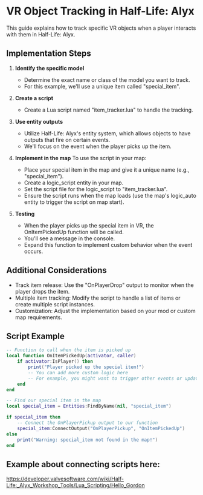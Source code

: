 # VR Object Tracking in Half-Life: Alyx

This guide explains how to track specific VR objects when a player interacts with them in Half-Life: Alyx.

## Implementation Steps

1. **Identify the specific model**
   - Determine the exact name or class of the model you want to track.
   - For this example, we'll use a unique item called "special_item".

2. **Create a script**
   - Create a Lua script named "item_tracker.lua" to handle the tracking.

3. **Use entity outputs**
   - Utilize Half-Life: Alyx's entity system, which allows objects to have outputs that fire on certain events.
   - We'll focus on the event when the player picks up the item.

4. **Implement in the map**
   To use the script in your map:
   - Place your special item in the map and give it a unique name (e.g., "special_item").
   - Create a logic_script entity in your map.
   - Set the script file for the logic_script to "item_tracker.lua".
   - Ensure the script runs when the map loads (use the map's logic_auto entity to trigger the script on map start).

5. **Testing**
   - When the player picks up the special item in VR, the OnItemPickedUp function will be called.
   - You'll see a message in the console.
   - Expand this function to implement custom behavior when the event occurs.

## Additional Considerations

- Track item release: Use the "OnPlayerDrop" output to monitor when the player drops the item.
- Multiple item tracking: Modify the script to handle a list of items or create multiple script instances.
- Customization: Adjust the implementation based on your mod or custom map requirements.

## Script Example

```lua
-- Function to call when the item is picked up
local function OnItemPickedUp(activator, caller)
    if activator:IsPlayer() then
        print("Player picked up the special item!")
        -- You can add more custom logic here
        -- For example, you might want to trigger other events or update a score
    end
end

-- Find our special item in the map
local special_item = Entities:FindByName(nil, "special_item")

if special_item then
    -- Connect the OnPlayerPickup output to our function
    special_item:ConnectOutput("OnPlayerPickup", "OnItemPickedUp")
else
    print("Warning: special_item not found in the map!")
end

```

## Example about connecting scripts here:
https://developer.valvesoftware.com/wiki/Half-Life:_Alyx_Workshop_Tools/Lua_Scripting/Hello_Gordon